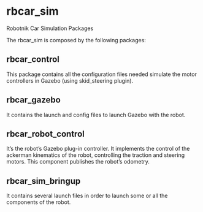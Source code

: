 # rbcar_sim
Robotnik Car Simulation Packages

The rbcar_sim is composed by the following packages:

## rbcar_control

This package contains all the configuration files needed simulate the motor controllers in Gazebo (using skid_steering plugin).

## rbcar_gazebo

It contains the launch and config files to launch Gazebo with the robot.

## rbcar_robot_control

It’s the robot’s Gazebo plug-in controller. It implements the control of the ackerman kinematics of the robot, controlling the traction and steering motors. This component publishes the robot’s odometry.

## rbcar_sim_bringup

It contains several launch files in order to launch some or all the components of the robot.
